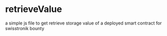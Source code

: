 # retrieveValue
a simple js file to get retrieve storage value of a deployed smart contract for swisstronik bounty
